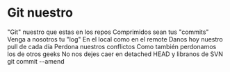 # Git nuestro
"Git" nuestro que estas en los repos
Comprimidos sean tus "commits"
Venga a nosotros tu "log"
En el local como en el remote
Danos hoy nuestro pull de cada día
Perdona nuestros conflictos
Como también perdonamos los de otros geeks
No nos dejes caer en detached HEAD
y libranos de SVN
git commit --amend
